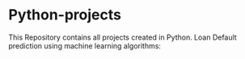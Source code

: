 # Python-projects
This Repository contains all projects created in Python.
Loan Default prediction using machine learning algorithms: 
